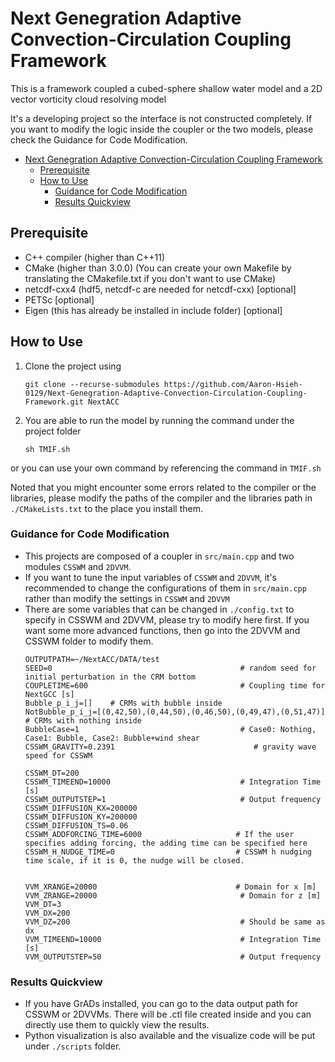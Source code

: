 # Next Genegration Adaptive Convection-Circulation Coupling Framework


This is a framework coupled a cubed-sphere shallow water model and a 2D vector vorticity cloud resolving model

It's a developing project so the interface is not constructed completely. If you want to modify the logic inside the coupler or the two models, please check the Guidance for Code Modification.

- [Next Genegration Adaptive Convection-Circulation Coupling Framework](#next-genegration-adaptive-convection-circulation-coupling-framework)
  - [Prerequisite](#prerequisite)
  - [How to Use](#how-to-use)
    - [Guidance for Code Modification](#guidance-for-code-modification)
    - [Results Quickview](#results-quickview)

## Prerequisite

- C++ compiler (higher than C++11)
- CMake (higher than 3.0.0) (You can create your own Makefile by translating the CMakefile.txt if you don't want to use CMake)
- netcdf-cxx4 (hdf5, netcdf-c are needed for netcdf-cxx) [optional]
- PETSc [optional]
- Eigen (this has already be installed in include folder) [optional]

  
## How to Use

1. Clone the project using

   ```
   git clone --recurse-submodules https://github.com/Aaron-Hsieh-0129/Next-Genegration-Adaptive-Convection-Circulation-Coupling-Framework.git NextACC
   ```

2. You are able to run the model by running the command under the project folder

    ```
    sh TMIF.sh
    ```

or you can use your own command by referencing the command in `TMIF.sh`

Noted that you might encounter some errors related to the compiler or the libraries, please modify the paths of the compiler and the libraries path in `./CMakeLists.txt` to the place you install them. 


### Guidance for Code Modification
- This projects are composed of a coupler in `src/main.cpp` and two modules `CSSWM` and `2DVVM`. 
- If you want to tune the input variables of `CSSWM` and `2DVVM`, it's recommended to change the configurations of them in `src/main.cpp` rather than modify the settings in `CSSWM` and `2DVVM`
- There are some variables that can be changed in `./config.txt` to specify in CSSWM and 2DVVM, please try to modify here first. If you want some more advanced functions, then go into the 2DVVM and CSSWM folder to modify them. 
    ```
    OUTPUTPATH=~/NextACC/DATA/test
    SEED=0                                          # random seed for initial perturbation in the CRM bottom
    COUPLETIME=600                                  # Coupling time for NextGCC [s]
    Bubble_p_i_j=[]    # CRMs with bubble inside
    NotBubble_p_i_j=[(0,42,50),(0,44,50),(0,46,50),(0,49,47),(0,51,47)]             # CRMs with nothing inside
    BubbleCase=1                                    # Case0: Nothing, Case1: Bubble, Case2: Bubble+wind shear
    CSSWM_GRAVITY=0.2391                               # gravity wave speed for CSSWM

    CSSWM_DT=200
    CSSWM_TIMEEND=10000                             # Integration Time [s]
    CSSWM_OUTPUTSTEP=1                              # Output frequency
    CSSWM_DIFFUSION_KX=200000
    CSSWM_DIFFUSION_KY=200000
    CSSWM_DIFFUSION_TS=0.06
    CSSWM_ADDFORCING_TIME=6000                     # If the user specifies adding forcing, the adding time can be specified here
    CSSWM_H_NUDGE_TIME=0                           # CSSWM h nudging time scale, if it is 0, the nudge will be closed.


    VVM_XRANGE=20000                               # Domain for x [m]
    VVM_ZRANGE=20000                                # Domain for z [m]
    VVM_DT=3
    VVM_DX=200
    VVM_DZ=200                                      # Should be same as dx
    VVM_TIMEEND=10000                               # Integration Time [s]
    VVM_OUTPUTSTEP=50                               # Output frequency
    ```


### Results Quickview
- If you have GrADs installed, you can go to the data output path for CSSWM or 2DVVMs. There will be .ctl file created inside and you can directly use them to quickly view the results.
- Python visualization is also available and the visualize code will be put under `./scripts` folder.


